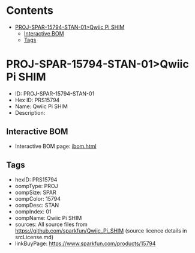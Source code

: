 



Contents
========

* [PROJ-SPAR-15794-STAN-01>Qwiic Pi SHIM](#proj-spar-15794-stan-01qwiic-pi-shim)
	* [Interactive BOM](#interactive-bom)
	* [Tags](#tags)

# PROJ-SPAR-15794-STAN-01>Qwiic Pi SHIM

- ID: PROJ-SPAR-15794-STAN-01
- Hex ID: PRS15794
- Name: Qwiic Pi SHIM
- Description: 

## Interactive BOM

- Interactive BOM page: [ibom.html](kicad/bom/ibom.html)

## Tags

- hexID: PRS15794
- oompType: PROJ
- oompSize: SPAR
- oompColor: 15794
- oompDesc: STAN
- oompIndex: 01
- oompName: Qwiic Pi SHIM
- sources: All source files from https://github.com/sparkfun/Qwiic_Pi_SHIM (source licence details in srcLicense.md)
- linkBuyPage: https://www.sparkfun.com/products/15794
